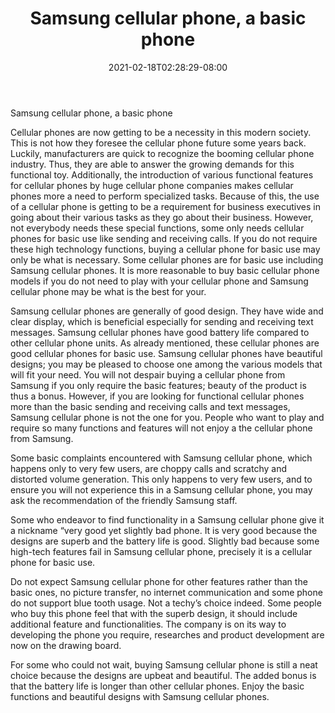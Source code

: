 ﻿---
title: "Samsung cellular phone, a basic phone"
date: 2021-02-18T02:28:29-08:00
description: "Cell-Phone Tips for Web Success"
featured_image: "/images/Cell-Phone.jpg"
tags: ["Cell Phone"]
---

Samsung cellular phone, a basic phone


Cellular phones are now getting to be a necessity in this modern society.  This is not how they foresee the cellular phone future some years back.  Luckily, manufacturers are quick to recognize the booming cellular phone industry. Thus, they are able to answer the growing demands for this functional toy. Additionally, the introduction of various functional features for cellular phones by huge cellular phone companies makes cellular phones more a need to perform specialized tasks.  Because of this, the use of a cellular phone is getting to be a requirement for business executives in going about their various tasks as they go about their business.  However, not everybody needs these special functions, some only needs cellular phones for basic use like sending and receiving calls.  If you do not require these high technology functions, buying a cellular phone for basic use may only be what is necessary.  Some cellular phones are for basic use including Samsung cellular phones.  It is more reasonable to buy basic cellular phone models if you do not need to play with your cellular phone and Samsung cellular phone may be what is the best for your.

Samsung cellular phones are generally of good design.  They have wide and clear display, which is beneficial especially for sending and receiving text messages.  Samsung cellular phones have good battery life compared to other cellular phone units.  As already mentioned, these cellular phones are good cellular phones for basic use.  Samsung cellular phones have beautiful designs; you may be pleased to choose one among the various models that will fit your need.  You will not despair buying a cellular phone from Samsung if you only require the basic features; beauty of the product is thus a bonus.  However, if you are looking for functional cellular phones more than the basic sending and receiving calls and text messages, Samsung cellular phone is not the one for you.  People who want to play and require so many functions and features will not enjoy a the cellular phone from Samsung.

Some basic complaints encountered with Samsung cellular phone, which happens only to very few users, are choppy calls and scratchy and distorted volume generation.  This only happens to very few users, and to ensure you will not experience this in a Samsung cellular phone, you may ask the recommendation of the friendly Samsung staff.  

Some who endeavor to find functionality in a Samsung cellular phone give it a nickname “very good yet slightly bad phone.  It is very good because the designs are superb and the battery life is good.  Slightly bad because some high-tech features fail in Samsung cellular phone, precisely it is a cellular phone for basic use.

Do not expect Samsung cellular phone for other features rather than the basic ones, no picture transfer, no internet communication and some phone do not support blue tooth usage.  Not a techy’s choice indeed.  Some people who buy this phone feel that with the superb design, it should include additional feature and functionalities.  The company is on its way to developing the phone you require, researches and product development are now on the drawing board.

For some who could not wait, buying Samsung cellular phone is still a neat choice because the designs are upbeat and beautiful.  The added bonus is that the battery life is longer than other cellular phones.  Enjoy the basic functions and beautiful designs with Samsung cellular phones.



